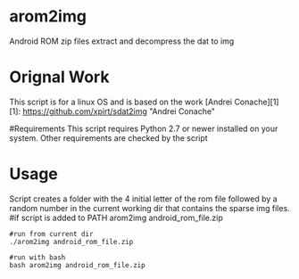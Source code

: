 # arom2img
Android ROM zip files extract and decompress the dat to img

# Orignal Work
This script is for a linux OS and is based on the work [Andrei Conache][1]
[1]: https://github.com/xpirt/sdat2img "Andrei Conache"

#Requirements
This script requires Python 2.7 or newer installed on your system.
Other requirements are checked by the script

# Usage
Script creates a folder with the 4 initial letter of the rom file followed by a random number in the current working dir that contains the sparse img files.
    #if script is added to PATH
    arom2img android_rom_file.zip
    
    #run from current dir
    ./arom2img android_rom_file.zip
    
    #run with bash
    bash arom2img android_rom_file.zip
